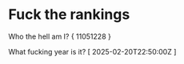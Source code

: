 # Fuck the rankings

Who the hell am I?
{ 11051228 }

What fucking year is it?
[ 2025-02-20T22:50:00Z ]
